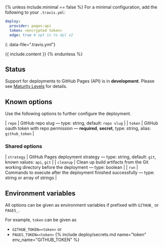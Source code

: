 {% unless include.minimal == false %}
For a minimal configuration, add the following to your `.travis.yml`:

```yaml
deploy:
  provider: pages:api
  token: <encrypted token>
  edge: true # opt in to dpl v2
```
{: data-file=".travis.yml"}



{{ include.content }}
{% endunless %}

## Status

Support for deployments to GitHub Pages (API) is in **development**. Please see [Maturity Levels](/user/deployment-v2#maturity-levels) for details.
## Known options

Use the following options to further configure the deployment.

| `repo` | GitHub repo slug &mdash; type: string, default: `repo slug` |
| `token` | GitHub oauth token with repo permission &mdash; **required**, **secret**, type: string, alias: `github_token` |

### Shared options

| `strategy` | GitHub Pages deployment strategy &mdash; type: string, default: `git`, known values: `api`, `git` |
| `cleanup` | Clean up build artifacts from the Git working directory before the deployment &mdash; type: boolean |
| `run` | Commands to execute after the deployment finished successfully &mdash; type: string or array of strings |

## Environment variables

All options can be given as environment variables if prefixed with `GITHUB_` or `PAGES_`.

For example, `token` can be given as 

* `GITHUB_TOKEN=<token>` or 
* `PAGES_TOKEN=<token>`
{% include deploy/secrets.md name="token" env_name="GITHUB_TOKEN" %}